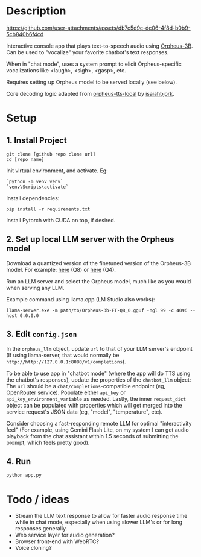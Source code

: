 # Description

https://github.com/user-attachments/assets/db7c5d9c-dc06-4f8d-b0b9-5cb840b6f4cd

Interactive console app that plays text-to-speech audio using [Orpheus-3B](https://huggingface.co/canopylabs/orpheus-3b-0.1-ft). Can be used to "vocalize" your favorite chatbot's text responses. 

When in "chat mode", uses a system prompt to elicit Orpheus-specific vocalizations like \<laugh\>, \<sigh\>, \<gasp\>, etc.

Requires setting up Orpheus model to be served locally (see below).

Core decoding logic adapted from [orpheus-tts-local](https://github.com/isaiahbjork/orpheus-tts-local) by [isaiahbjork](https://github.com/isaiahbjork).

# Setup

## 1. Install Project

    git clone [github repo clone url]
    cd [repo name]

Init virtual environment, and activate. Eg:

    `python -m venv venv`
    `venv\Scripts\activate`

Install dependencies:

    pip install -r requirements.txt

Install Pytorch with CUDA on top, if desired.

## 2. Set up local LLM server with the Orpheus model

Download a quantized version of the finetuned version of the Orpheus-3B model. For example: [here](https://huggingface.co/lex-au/Orpheus-3b-FT-Q8_0.gguf) (Q8) or [here](https://huggingface.co/isaiahbjork/orpheus-3b-0.1-ft-Q4_K_M-GGUF) (Q4).

Run an LLM server and select the Orpheus model, much like as you would when serving any LLM.

Example command using llama.cpp (LM Studio also works):

    llama-server.exe -m path/to/Orpheus-3b-FT-Q8_0.gguf -ngl 99 -c 4096 --host 0.0.0.0

## 3. Edit `config.json` 

In the `orpheus_llm` object, update `url` to that of your LLM server's endpoint (If using llama-server, that would normally be `http://http://127.0.0.1:8080/v1/completions`).

To be able to use app in "chatbot mode" (where the app will do TTS using the chatbot's responses), update the properties of the `chatbot_llm` object: The `url` should be a `chat/completions`-compatible endpoint (eg, OpenRouter service). Populate either `api_key` or `api_key_environment_variable` as needed. Lastly, the inner `request_dict` object can be populated with properties which will get merged into the service request's JSON data (eg, "model", "temperature", etc). 

Consider choosing a fast-responding remote LLM for optimal "interactivity feel" (For example, using Gemini Flash Lite, on my system I can get audio playback from the chat assistant within 1.5 seconds of submitting the prompt, which feels pretty good).

## 4. Run

    python app.py

# Todo / ideas

- Stream the LLM text response to allow for faster audio response time while in chat mode, especially when using slower LLM's or for long responses generally.
- Web service layer for audio generation?
- Browser front-end with WebRTC?
- Voice cloning?
